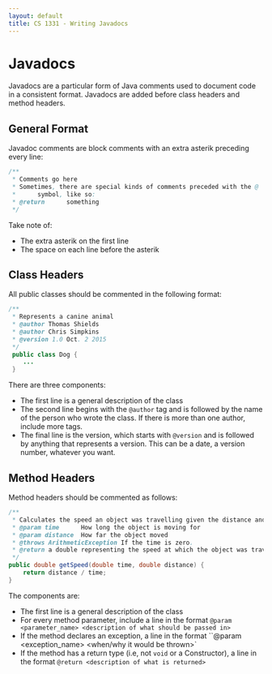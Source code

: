 ```yaml
---
layout: default
title: CS 1331 - Writing Javadocs
---
```


# Javadocs
Javadocs are a particular form of Java comments used to document code in a consistent format. Javadocs are added before class headers and method headers.

## General Format
Javadoc comments are block comments with an extra asterik preceding every line:

```java
/**
 * Comments go here
 * Sometimes, there are special kinds of comments preceded with the @
 *      symbol, like so:
 * @return      something
 */
```

Take note of:

- The extra asterik on the first line
- The space on each line before the asterik

## Class Headers
All public classes should be commented in the following format:

```java
/**
 * Represents a canine animal
 * @author Thomas Shields
 * @author Chris Simpkins
 * @version 1.0 Oct. 2 2015
 */
 public class Dog {
    ...
 }
 ```

There are three components:

- The first line is a general description of the class
- The second line begins with the `@author` tag and is followed by the name of the person who wrote the class. If there is more than one author, include more tags.
- The final line is the version, which starts with `@version` and is followed by anything that represents a version. This can be a date, a version number, whatever you want.

## Method Headers
Method headers should be commented as follows:

```java
/**
 * Calculates the speed an object was travelling given the distance and time
 * @param time      How long the object is moving for
 * @param distance  How far the object moved
 * @throws ArithmeticException If the time is zero.
 * @return a double representing the speed at which the object was travelling.
 */
public double getSpeed(double time, double distance) {
    return distance / time;
}
```

The components are:

- The first line is a general description of the class
- For every method parameter, include a line in the format ``@param <parameter_name> <description of what should be passed in>``
- If the method declares an exception, a line in the format ``@param <exception_name> <when/why it would be thrown>`
- If the method has a return type (i.e, not `void` or a Constructor), a line in the format ``@return <description of what is returned>``
